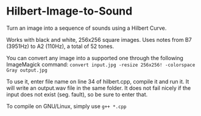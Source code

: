 # Hilbert-Image-to-Sound
Turn an image into a sequence of sounds using a Hilbert Curve.

Works with black and white, 256x256 square images.
Uses notes from B7 (3951Hz) to A2 (110Hz), a total of 52 tones.

You can convert any image into a supported one through the following ImageMagick command:
`convert input.jpg -resize 256x256! -colorspace Gray output.jpg`

To use it, enter file name on line 34 of hilbert.cpp, compile it and run it. It will write an output.wav file in the same folder. It does not fail nicely if the input does not exist (seg. fault), so be sure to enter that.

To compile on GNU/Linux, simply use
`g++ *.cpp`
